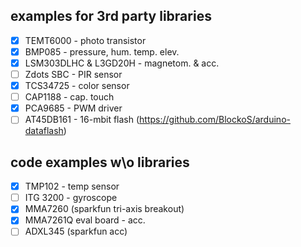 ## examples for 3rd party libraries

- [x] TEMT6000 - photo transistor
- [x] BMP085 - pressure, hum. temp. elev.
- [x] LSM303DLHC & L3GD20H - magnetom. & acc.
- [ ] Zdots SBC - PIR sensor
- [x] TCS34725 - color sensor
- [ ] CAP1188 - cap. touch
- [x] PCA9685 - PWM driver
- [ ] AT45DB161 - 16-mbit flash (https://github.com/BlockoS/arduino-dataflash)

## code examples w\o libraries

- [x] TMP102 - temp sensor
- [ ] ITG 3200 - gyroscope
- [x] MMA7260 (sparkfun tri-axis breakout)
- [x] MMA7261Q eval board - acc.
- [ ] ADXL345 (sparkfun acc)
